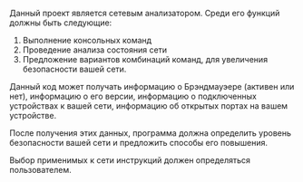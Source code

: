 Данный проект является сетевым анализатором.
Среди его функций должны быть следующие:
1. Выполнение консольных команд
2. Проведение анализа состояния сети
3. Предложение вариантов комбинаций команд, для увеличения безопасности вашей сети.

Данный код может получать информацию о Брэндмауэере (активен или нет),
информацию о его версии, информацию о подключенных устройствах к вашей сети, информацию об открытых портах на вашем устройстве. 

После получения этих данных, программа должна определить уровень безопасности вашей сети и предложить способы его повышения.

Выбор применимых к сети инструкций должен определяться пользователем.
